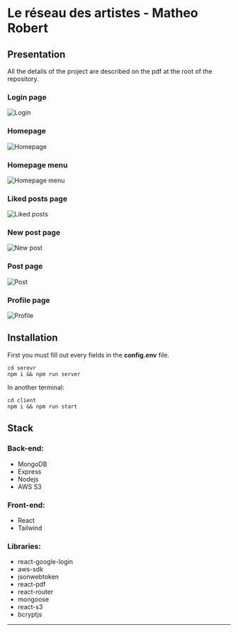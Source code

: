 # Le réseau des artistes - Matheo Robert

## Presentation

All the details of the project are described on the pdf at the root of the repository.

### Login page

![Login](https://i.postimg.cc/5ysnhJVb/Login.png)

### Homepage

![Homepage](https://i.postimg.cc/28X0TCGx/Homepage.png)

### Homepage menu

![Homepage menu](https://i.postimg.cc/4yfW2djW/Homepage-menu.png)

### Liked posts page

![Liked posts](https://i.postimg.cc/DyzCqSrZ/Liked-posts.png)

### New post page

![New post](https://i.postimg.cc/bYgCDx2W/New-post.png)

### Post page

![Post](https://i.postimg.cc/YC5bK8JG/Post.png)

### Profile page

![Profile](https://i.postimg.cc/0yMcBhH1/Profile.png)

## Installation

First you must fill out every fields in the **config.env** file.

```
cd serevr
npm i && npm run server
```

In another terminal:

```
cd client
npm i && npm run start
```

## Stack

### Back-end:

- MongoDB
- Express
- Nodejs
- AWS S3

### Front-end:

- React
- Tailwind

### Libraries:

- react-google-login
- aws-sdk
- jsonwebtoken
- react-pdf
- react-router
- mongoose
- react-s3
- bcryptjs

---
